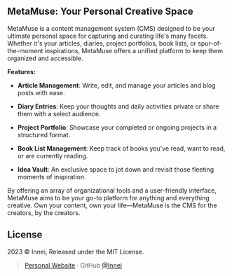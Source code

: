 ## MetaMuse: Your Personal Creative Space

MetaMuse is a content management system (CMS) designed to be your ultimate personal space for capturing and curating life's many facets. Whether it's your articles, diaries, project portfolios, book lists, or spur-of-the-moment inspirations, MetaMuse offers a unified platform to keep them organized and accessible.

**Features:**

- **Article Management**: Write, edit, and manage your articles and blog posts with ease.
  
- **Diary Entries**: Keep your thoughts and daily activities private or share them with a select audience.

- **Project Portfolio**: Showcase your completed or ongoing projects in a structured format.

- **Book List Management**: Keep track of books you've read, want to read, or are currently reading.

- **Idea Vault**: An exclusive space to jot down and revisit those fleeting moments of inspiration.

By offering an array of organizational tools and a user-friendly interface, MetaMuse aims to be your go-to platform for anything and everything creative. Own your content, own your life—MetaMuse is the CMS for the creators, by the creators.


## License

2023 © Innei, Released under the MIT License.

> [Personal Website](https://innei.in/) · GitHub [@Innei](https://github.com/innei/)
